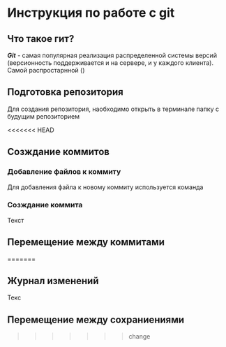 # Инструкция по работе с git

## Что такое гит?
***Git*** - самая популярная реализация распределенной системы версий (версионность поддерживается и на сервере, и у каждого клиента). Самой распростарнной ()

## Подготовка репозитория 
Для создания репозитория, наобходимо открыть в терминале папку с будущим репозиторием 


<<<<<<< HEAD

## Созждание коммитов 

### Добавление файлов к коммиту
Для добавления файла к новому коммиту используется команда 



### Созждание коммита
Текст 


## Перемещение между коммитами
=======
## Журнал изменений 
Текс 
## Перемещение между сохраниениями
>>>>>>> change
